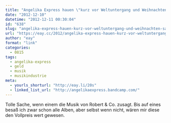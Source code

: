 ```yaml
---
title: "Angelika Express hauen \"kurz vor Weltuntergang und Weihnachten\" sämtliche Alben als Paywhatyouwant-Download raus"
date: "2012-12-10"
datetime: "2012-12-11 00:30:04"
id: "638"
slug: "angelika-express-hauen-kurz-vor-weltuntergang-und-weihnachten-samtliche-alben-als-paywhatyouwant-download-raus"
url: "https://eay.cc/2012/angelika-express-hauen-kurz-vor-weltuntergang-und-weihnachten-samtliche-alben-als-paywhatyouwant-download-raus/"
author: "eay"
format: "link"
categories:
  - 0815
tags:
  - angelika-express
  - geld
  - musik
  - musikindustrie
meta:
  - yourls_shorturl: "http://eay.li/20s"
  - linked_list_url: "http://angelikaexpress.bandcamp.com/"
---
```


Tolle Sache, wenn einem die Musik von Robert & Co. zusagt. Bis auf eines besaß ich zwar schon alle Alben, aber selbst wenn nicht, wären mir diese den Vollpreis wert gewesen.
